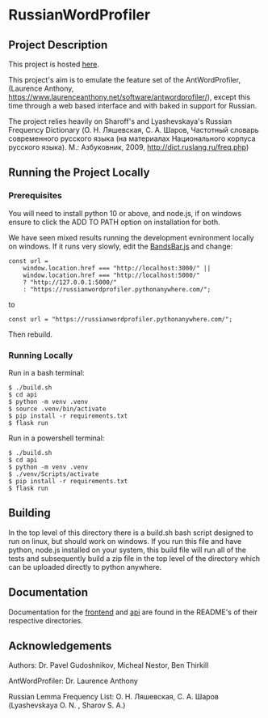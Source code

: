 # RussianWordProfiler

## Project Description

This project is hosted [here](https://russianwordprofiler.pythonanywhere.com/).

This project's aim is to emulate the feature set of the AntWordProfiler, (Laurence Anthony, https://www.laurenceanthony.net/software/antwordprofiler/), except this time through a web based interface and with baked in support for Russian.

The project relies heavily on Sharoff's and Lyashevskaya's Russian Frequency Dictionary (О. Н. Ляшевская, С. А. Шаров, Частотный словарь современного русского языка (на материалах Национального корпуса русского языка). М.: Азбуковник, 2009, http://dict.ruslang.ru/freq.php)

## Running the Project Locally
### Prerequisites 

You will need to install python 10 or above, and node.js, if on windows ensure to click the ADD TO PATH option on installation for both. 

We have seen mixed results running the development evnironment locally on windows. If it runs very slowly, edit the [BandsBar.js](frontend/src/components/main/BandsBar.js) and change:

```
const url =
    window.location.href === "http://localhost:3000/" ||
    window.location.href === "http://localhost:5000/"
    ? "http://127.0.0.1:5000/"
    : "https://russianwordprofiler.pythonanywhere.com/";
```

to 

```
const url = "https://russianwordprofiler.pythonanywhere.com/";
```

Then rebuild.

### Running Locally

Run in a bash terminal:
```
$ ./build.sh
$ cd api
$ python -m venv .venv
$ source .venv/bin/activate
$ pip install -r requirements.txt
$ flask run
```

Run in a powershell terminal:
```
$ ./build.sh
$ cd api
$ python -m venv .venv
$ ./venv/Scripts/activate
$ pip install -r requirements.txt
$ flask run
```

## Building

In the top level of this directory there is a build.sh bash script designed to run on linux, but should work on windows. If you run this file and have python, node.js installed on your system, this build file will run all of the tests and subsequently build a zip file in the top level of the directory which can be uploaded directly to python anywhere. 

## Documentation

Documentation for the [frontend](frontend/) and [api](api/) are found in the README's of their respective directories. 

## Acknowledgements

Authors: Dr. Pavel Gudoshnikov, Micheal Nestor, Ben Thirkill

AntWordProfiler: Dr. Laurence Anthony

Russian Lemma Frequency List: О. Н. Ляшевская, С. А. Шаров (Lyashevskaya O. N. , Sharov S. A.)
